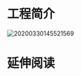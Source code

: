 # 工程简介
![20200330145521569](https://user-images.githubusercontent.com/39553613/149773259-0436b835-68d2-4b98-8d67-d1fe869a7a82.png)

# 延伸阅读

